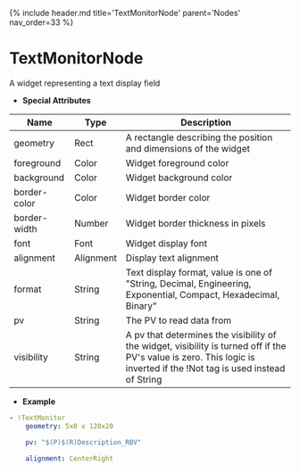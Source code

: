 {% include header.md title='TextMonitorNode' parent='Nodes' nav_order=33 %}
<a id="TextMonitorNode"></a>

# TextMonitorNode

A widget representing a text display field

* **Special Attributes**

|     Name     |    Type   | Description|
|--------------|-----------|------------|
| geometry     | Rect      | A rectangle describing the position and dimensions of the widget |
| foreground   | Color     | Widget foreground color |
| background   | Color     | Widget background color |
| border-color | Color     | Widget border color |
| border-width | Number    | Widget border thickness in pixels |
| font         | Font      | Widget display font |
| alignment    | Alignment | Display text alignment |
| format       | String    | Text display format, value is one of "String, Decimal, Engineering, Exponential, Compact, Hexadecimal, Binary" |
| pv           | String    | The PV to read data from |
| visibility   | String    | A pv that determines the visibility of the widget, visibility is turned off if the PV's value is zero. This logic is inverted if the !Not tag is used instead of String |


* **Example**

```yaml
- !TextMonitor
    geometry: 5x0 x 120x20

    pv: "$(P)$(R)Description_RBV"

    alignment: CenterRight
```

